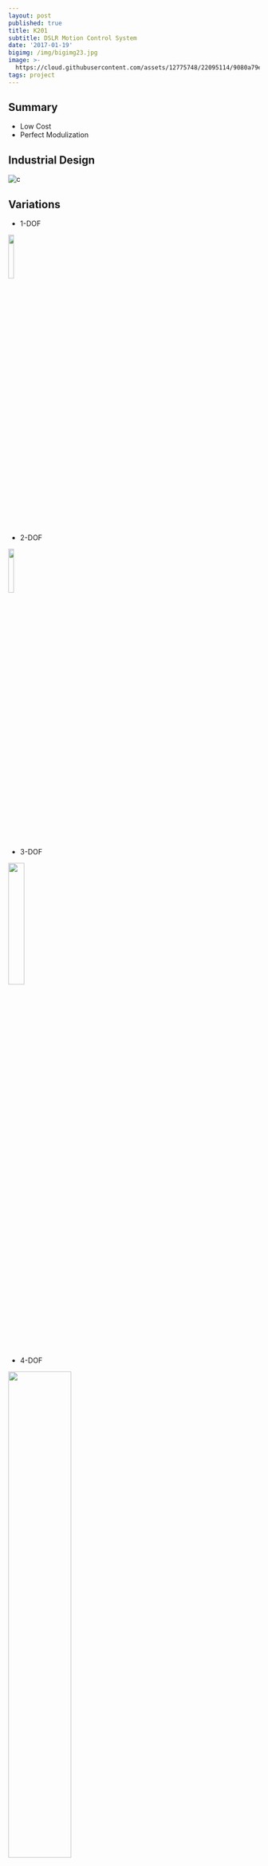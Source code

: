 ```yaml
---
layout: post
published: true
title: K201
subtitle: DSLR Motion Control System
date: '2017-01-19'
bigimg: /img/bigimg23.jpg
image: >-
  https://cloud.githubusercontent.com/assets/12775748/22095114/9080a79e-de55-11e6-82f4-7b7bcfec6350.PNG
tags: project
---
```


## Summary
* Low Cost
* Perfect Modulization


## Industrial Design

![c](https://cloud.githubusercontent.com/assets/12775748/22095115/9086e370-de55-11e6-9454-416d003b13d9.jpg)


## Variations


* 1-DOF

<img width="15%" src="https://cloud.githubusercontent.com/assets/12775748/22095109/903f6e96-de55-11e6-9823-0dafa2787081.PNG">


* 2-DOF

<img width="15%" src="https://cloud.githubusercontent.com/assets/12775748/22095110/9063dd6c-de55-11e6-9d2a-f1868e45364b.PNG">


* 3-DOF

<img width="25%" src="https://cloud.githubusercontent.com/assets/12775748/22095113/907f2950-de55-11e6-830e-d9c5f672be4d.PNG">


* 4-DOF

<img width="50%" src="https://cloud.githubusercontent.com/assets/12775748/22095111/907f061e-de55-11e6-829e-ca0bf7a012dd.PNG">


* 5-DOF

<img width="50%" src="https://cloud.githubusercontent.com/assets/12775748/22095112/907f00ec-de55-11e6-9f98-d250cb5fa637.PNG">


* 6-DOF

<img width="50%" src="https://cloud.githubusercontent.com/assets/12775748/22095114/9080a79e-de55-11e6-82f4-7b7bcfec6350.PNG">



## Prototype 1

![img_3253](https://cloud.githubusercontent.com/assets/12775748/22095116/90918686-de55-11e6-9387-206a534cffff.jpg)
![img_3255](https://cloud.githubusercontent.com/assets/12775748/22095117/90a10f34-de55-11e6-8fd1-6b21899b5395.jpg)

<iframe width="560" height="315" src="https://www.youtube.com/embed/SbfJpN3Uoyo" frameborder="0" allowfullscreen></iframe>

## Motion/Driver PCB
![img_6500](https://cloud.githubusercontent.com/assets/12775748/22095118/90a17e06-de55-11e6-98f5-c6fce39af57c.JPG)

## Prototype 2

![img_6586](https://cloud.githubusercontent.com/assets/12775748/22095119/90a1c7b2-de55-11e6-9902-149e3786341e.JPG)
![img_6588](https://cloud.githubusercontent.com/assets/12775748/22095120/90a5d0aa-de55-11e6-8d90-ea8876b89817.JPG)

<iframe width="560" height="315" src="https://www.youtube.com/embed/j2Xajzu9DSY" frameborder="0" allowfullscreen></iframe>

<iframe width="560" height="315" src="https://www.youtube.com/embed/AGi6vVhxLmk" frameborder="0" allowfullscreen></iframe>
